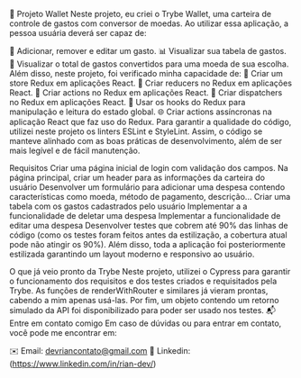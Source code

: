 💼 Projeto Wallet
Neste projeto, eu criei o Trybe Wallet, uma carteira de controle de gastos com conversor de moedas. Ao utilizar essa aplicação, a pessoa usuária deverá ser capaz de:

📝 Adicionar, remover e editar um gasto.
📊 Visualizar sua tabela de gastos.
💱 Visualizar o total de gastos convertidos para uma moeda de sua escolha.
Além disso, neste projeto, foi verificado minha capacidade de:
🔄 Criar um store Redux em aplicações React.
🔄 Criar reducers no Redux em aplicações React.
🔄 Criar actions no Redux em aplicações React.
🔄 Criar dispatchers no Redux em aplicações React.
🎣 Usar os hooks do Redux para manipulação e leitura do estado global.
🌐 Criar actions assíncronas na aplicação React que faz uso do Redux.
Para garantir a qualidade do código, utilizei neste projeto os linters ESLint e StyleLint. Assim, o código se manteve alinhado com as boas práticas de desenvolvimento, além de ser mais legível e de fácil manutenção.

Requisitos
 Criar uma página inicial de login com validação dos campos.
 Na página principal, criar um header para as informações da carteira do usuário
 Desenvolver um formulário para adicionar uma despesa contendo características como moeda, método de pagamento, descrição...
 Criar uma tabela com os gastos cadastrados pelo usuário
 Implementar a a funcionalidade de deletar uma despesa
 Implementar a funcionalidade de editar uma despesa
 Desenvolver testes que cobrem até 90% das linhas de código (como os testes foram feitos antes da estilização, a cobertura atual pode não atingir os 90%).
Além disso, toda a aplicação foi posteriormente estilizada garantindo um layout moderno e responsivo ao usuário.

O que já veio pronto da Trybe
Neste projeto, utilizei o Cypress para garantir o funcionamento dos requisitos e dos testes criados e requisitados pela Trybe.
As funções de renderWithRouter e similares já vieram prontas, cabendo a mim apenas usá-las.
Por fim, um objeto contendo um retorno simulado da API foi disponibilizado para poder ser usado nos testes.
📬 Entre em contato comigo
Em caso de dúvidas ou para entrar em contato, você pode me encontrar em:

✉️ Email: devriancontato@gmail.com
🔗 Linkedin: (https://www.linkedin.com/in/rian-dev/)
